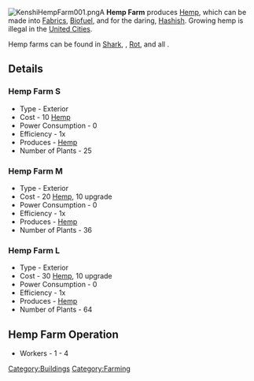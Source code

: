 ![](KenshiHempFarm001.png "KenshiHempFarm001.png")A **Hemp Farm**
produces [Hemp](Hemp.md "wikilink"), which can be made into
[Fabrics](Fabrics.md "wikilink"), [Biofuel](Biofuel.md "wikilink"), and for
the daring, [Hashish](Hashish.md "wikilink"). Growing hemp is illegal in
the [United Cities](02%20-%20Projects%20&%20Wikis/Kenshi/Kenshi%20Wiki/Kenshi%20Wiki%20Template/United_Cities.md "wikilink").

Hemp farms can be found in [Shark](Shark.md "wikilink"), [](Mud_Town.md), [Rot](Rot.md "wikilink"), and all [](Swamp_Village.md).

## Details

### Hemp Farm S

- Type - Exterior
- Cost - 10 [Hemp](Hemp.md "wikilink")
- Power Consumption - 0
- Efficiency - 1x
- Produces - [Hemp](Hemp.md "wikilink")
- Number of Plants - 25

### Hemp Farm M

- Type - Exterior
- Cost - 20 [Hemp](Hemp.md "wikilink"), 10 upgrade
- Power Consumption - 0
- Efficiency - 1x
- Produces - [Hemp](Hemp.md "wikilink")
- Number of Plants - 36

### Hemp Farm L

- Type - Exterior
- Cost - 30 [Hemp](Hemp.md "wikilink"), 10 upgrade
- Power Consumption - 0
- Efficiency - 1x
- Produces - [Hemp](Hemp.md "wikilink")
- Number of Plants - 64

## Hemp Farm Operation

- Workers - 1 - 4

[Category:Buildings](Category:Buildings "wikilink")
[Category:Farming](Category:Farming "wikilink")